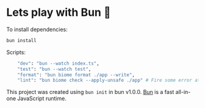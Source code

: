 # Lets play with Bun 🥟

To install dependencies:

```bash
bun install
```

Scripts:

```bash
    "dev": "bun --watch index.ts",
    "test": "bun --watch test",
    "format": "bun biome format ./app --write",
    "lint": "bun biome check --apply-unsafe ./app" # Fire some error at the and but works
```

This project was created using `bun init` in bun v1.0.0. [Bun](https://bun.sh) is a fast all-in-one JavaScript runtime.
